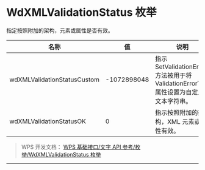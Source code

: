 # WdXMLValidationStatus 枚举

指定按照附加的架构，元素或属性是否有效。

| 名称                        | 值          | 说明                                                                                  |
|-----------------------------|-------------|---------------------------------------------------------------------------------------|
| wdXMLValidationStatusCustom | -1072898048 | 指示 SetValidationError 方法被用于将 ValidationErrorText 属性设置为自定义文本字符串。 |
| wdXMLValidationStatusOK     | 0           | 指示按照附加的架构，XML 元素或属性有效。                                              |

> WPS 开发文档： [WPS 基础接口/文字 API 参考/枚举/WdXMLValidationStatus 枚举](https://qn.cache.wpscdn.cn/encs/doc/office_v19/topics/WPS%20%E5%9F%BA%E7%A1%80%E6%8E%A5%E5%8F%A3/%E6%96%87%E5%AD%97%20API%20%E5%8F%82%E8%80%83/%E6%9E%9A%E4%B8%BE/WdXMLValidationStatus%20%E6%9E%9A%E4%B8%BE.html)

------------------------------------------------------------------------
